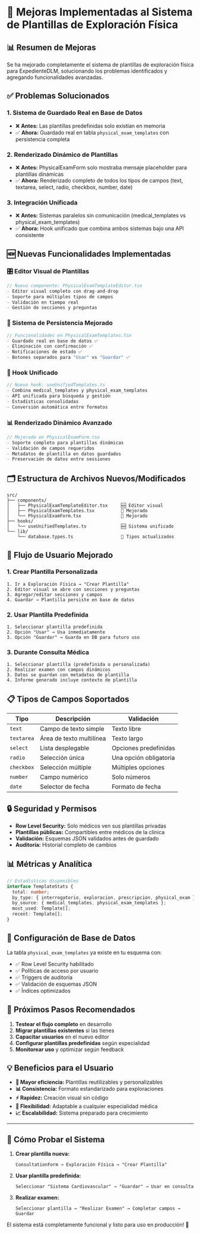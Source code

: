 # 🔧 Mejoras Implementadas al Sistema de Plantillas de Exploración Física

## 📊 **Resumen de Mejoras**

Se ha mejorado completamente el sistema de plantillas de exploración física para ExpedienteDLM, solucionando los problemas identificados y agregando funcionalidades avanzadas.

## ✅ **Problemas Solucionados**

### **1. Sistema de Guardado Real en Base de Datos**
- ❌ **Antes:** Las plantillas predefinidas solo existían en memoria
- ✅ **Ahora:** Guardado real en tabla `physical_exam_templates` con persistencia completa

### **2. Renderizado Dinámico de Plantillas**
- ❌ **Antes:** PhysicalExamForm solo mostraba mensaje placeholder para plantillas dinámicas
- ✅ **Ahora:** Renderizado completo de todos los tipos de campos (text, textarea, select, radio, checkbox, number, date)

### **3. Integración Unificada**
- ❌ **Antes:** Sistemas paralelos sin comunicación (medical_templates vs physical_exam_templates)
- ✅ **Ahora:** Hook unificado que combina ambos sistemas bajo una API consistente

## 🆕 **Nuevas Funcionalidades Implementadas**

### **🎛️ Editor Visual de Plantillas**
```typescript
// Nuevo componente: PhysicalExamTemplateEditor.tsx
- Editor visual completo con drag-and-drop
- Soporte para múltiples tipos de campos
- Validación en tiempo real
- Gestión de secciones y preguntas
```

### **💾 Sistema de Persistencia Mejorado**
```typescript
// Funcionalidades en PhysicalExamTemplates.tsx
- Guardado real en base de datos ✅
- Eliminación con confirmación ✅
- Notificaciones de estado ✅
- Botones separados para "Usar" vs "Guardar" ✅
```

### **🔄 Hook Unificado**
```typescript
// Nuevo hook: useUnifiedTemplates.ts
- Combina medical_templates y physical_exam_templates
- API unificada para búsqueda y gestión
- Estadísticas consolidadas
- Conversión automática entre formatos
```

### **📊 Renderizado Dinámico Avanzado**
```typescript
// Mejorado en PhysicalExamForm.tsx
- Soporte completo para plantillas dinámicas
- Validación de campos requeridos
- Metadatos de plantilla en datos guardados
- Preservación de datos entre sessiones
```

## 🗂️ **Estructura de Archivos Nuevos/Modificados**

```
src/
├── components/
│   ├── PhysicalExamTemplateEditor.tsx     🆕 Editor visual
│   ├── PhysicalExamTemplates.tsx          🔧 Mejorado
│   └── PhysicalExamForm.tsx               🔧 Mejorado
├── hooks/
│   └── useUnifiedTemplates.ts             🆕 Sistema unificado
└── lib/
    └── database.types.ts                  🔧 Tipos actualizados
```

## 🚀 **Flujo de Usuario Mejorado**

### **1. Crear Plantilla Personalizada**
```
1. Ir a Exploración Física → "Crear Plantilla"
2. Editor visual se abre con secciones y preguntas
3. Agregar/editar secciones y campos
4. Guardar → Plantilla persiste en base de datos
```

### **2. Usar Plantilla Predefinida**
```
1. Seleccionar plantilla predefinida
2. Opción "Usar" → Usa inmediatamente
3. Opción "Guardar" → Guarda en DB para futuro uso
```

### **3. Durante Consulta Médica**
```
1. Seleccionar plantilla (predefinida o personalizada)
2. Realizar examen con campos dinámicos
3. Datos se guardan con metadatos de plantilla
4. Informe generado incluye contexto de plantilla
```

## 📋 **Tipos de Campos Soportados**

| Tipo | Descripción | Validación |
|------|------------|------------|
| `text` | Campo de texto simple | Texto libre |
| `textarea` | Área de texto multilínea | Texto largo |
| `select` | Lista desplegable | Opciones predefinidas |
| `radio` | Selección única | Una opción obligatoria |
| `checkbox` | Selección múltiple | Múltiples opciones |
| `number` | Campo numérico | Solo números |
| `date` | Selector de fecha | Formato de fecha |

## 🔒 **Seguridad y Permisos**

- **Row Level Security:** Solo médicos ven sus plantillas privadas
- **Plantillas públicas:** Compartibles entre médicos de la clínica
- **Validación:** Esquemas JSON validados antes de guardado
- **Auditoría:** Historial completo de cambios

## 📊 **Métricas y Analítica**

```typescript
// Estadísticas disponibles
interface TemplateStats {
  total: number;
  by_type: { interrogatorio, exploracion, prescripcion, physical_exam };
  by_source: { medical_templates, physical_exam_templates };
  most_used: Template[];
  recent: Template[];
}
```

## 🔧 **Configuración de Base de Datos**

La tabla `physical_exam_templates` ya existe en tu esquema con:
- ✅ Row Level Security habilitado
- ✅ Políticas de acceso por usuario
- ✅ Triggers de auditoría
- ✅ Validación de esquemas JSON
- ✅ Índices optimizados

## 🎯 **Próximos Pasos Recomendados**

1. **Testear el flujo completo** en desarrollo
2. **Migrar plantillas existentes** si las tienes
3. **Capacitar usuarios** en el nuevo editor
4. **Configurar plantillas predefinidas** según especialidad
5. **Monitorear uso** y optimizar según feedback

## 💡 **Beneficios para el Usuario**

- **🚀 Mayor eficiencia:** Plantillas reutilizables y personalizables
- **📊 Consistencia:** Formato estandarizado para exploraciones
- **⚡ Rapidez:** Creación visual sin código
- **🔄 Flexibilidad:** Adaptable a cualquier especialidad médica
- **📈 Escalabilidad:** Sistema preparado para crecimiento

---

## 🧪 **Cómo Probar el Sistema**

1. **Crear plantilla nueva:**
   ```
   ConsultationForm → Exploración Física → "Crear Plantilla"
   ```

2. **Usar plantilla predefinida:**
   ```
   Seleccionar "Sistema Cardiovascular" → "Guardar" → Usar en consulta
   ```

3. **Realizar examen:**
   ```
   Seleccionar plantilla → "Realizar Examen" → Completar campos → Guardar
   ```

El sistema está completamente funcional y listo para uso en producción! 🎉
